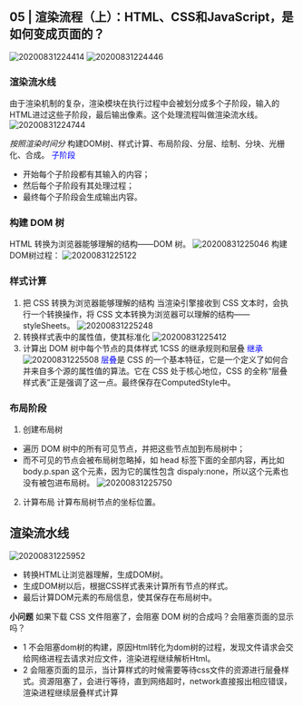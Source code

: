 ## 05 | 渲染流程（上）：HTML、CSS和JavaScript，是如何变成页面的？
![20200831224414](https://hzy-1301560453.cos.ap-shanghai.myqcloud.com/2020/pictures/20200831224414.png)
![20200831224446](https://hzy-1301560453.cos.ap-shanghai.myqcloud.com/2020/pictures/20200831224446.png)

### 渲染流水线
由于渲染机制的复杂，渲染模块在执行过程中会被划分成多个子阶段，输入的HTML进过这些子阶段，最后输出像素。这个处理流程叫做渲染流水线。
![20200831224744](https://hzy-1301560453.cos.ap-shanghai.myqcloud.com/2020/pictures/20200831224744.png)

*按照渲染时间分*
构建DOM树、样式计算、布局阶段、分层、绘制、分块、光栅化、合成。
<font color="blue">子阶段</font>
- 开始每个子阶段都有其输入的内容；
- 然后每个子阶段有其处理过程；
- 最终每个子阶段会生成输出内容。

### 构建 DOM 树
HTML 转换为浏览器能够理解的结构——DOM 树。
![20200831225046](https://hzy-1301560453.cos.ap-shanghai.myqcloud.com/2020/pictures/20200831225046.png)
构建DOM树过程：
![20200831225122](https://hzy-1301560453.cos.ap-shanghai.myqcloud.com/2020/pictures/20200831225122.png)

### 样式计算
1. 把 CSS 转换为浏览器能够理解的结构
当渲染引擎接收到 CSS 文本时，会执行一个转换操作，将 CSS 文本转换为浏览器可以理解的结构——styleSheets。
![20200831225248](https://hzy-1301560453.cos.ap-shanghai.myqcloud.com/2020/pictures/20200831225248.png)
2. 转换样式表中的属性值，使其标准化
![20200831225412](https://hzy-1301560453.cos.ap-shanghai.myqcloud.com/2020/pictures/20200831225412.png)
3. 计算出 DOM 树中每个节点的具体样式
1CSS 的继承规则和层叠
<font color="blue">继承</font>
![20200831225508](https://hzy-1301560453.cos.ap-shanghai.myqcloud.com/2020/pictures/20200831225508.png)
<font color="blue">层叠</font>是 CSS 的一个基本特征，它是一个定义了如何合并来自多个源的属性值的算法。它在 CSS 处于核心地位，CSS 的全称“层叠样式表”正是强调了这一点。最终保存在ComputedStyle中。

### 布局阶段
1. 创建布局树
- 遍历 DOM 树中的所有可见节点，并把这些节点加到布局树中；
- 而不可见的节点会被布局树忽略掉，如 head 标签下面的全部内容，再比如 body.p.span 这个元素，因为它的属性包含 dispaly:none，所以这个元素也没有被包进布局树。
![20200831225750](https://hzy-1301560453.cos.ap-shanghai.myqcloud.com/2020/pictures/20200831225750.png)
2. 计算布局
计算布局树节点的坐标位置。


## 渲染流水线
![20200831225952](https://hzy-1301560453.cos.ap-shanghai.myqcloud.com/2020/pictures/20200831225952.png)
- 转换HTML让浏览器理解，生成DOM树。
- 生成DOM树以后，根据CSS样式表来计算所有节点的样式。
- 最后计算DOM元素的布局信息，使其保存在布局树中。

**小问题**
如果下载 CSS 文件阻塞了，会阻塞 DOM 树的合成吗？会阻塞页面的显示吗？
- 1 不会阻塞dom树的构建，原因Html转化为dom树的过程，发现文件请求会交给网络进程去请求对应文件，渲染进程继续解析Html。
- 2 会阻塞页面的显示，当计算样式的时候需要等待css文件的资源进行层叠样式。资源阻塞了，会进行等待，直到网络超时，network直接报出相应错误，渲染进程继续层叠样式计算